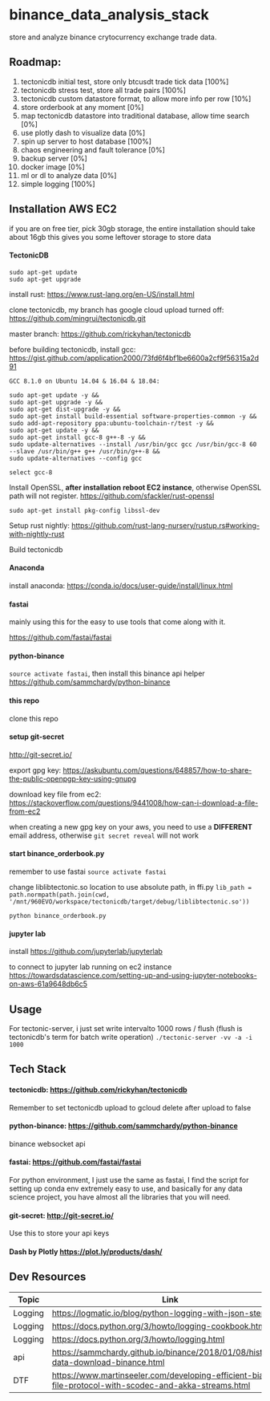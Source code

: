 # binance_data_analysis_stack
store and analyze binance crytocurrency exchange trade data.

## Roadmap:
1. tectonicdb initial test, store only btcusdt trade tick data [100%]
2. tectonicdb stress test, store all trade pairs [100%]
3. tectonicdb custom datastore format, to allow more info per row [10%]
4. store orderbook at any moment [0%]
5. map tectonicdb datastore into traditional database, allow time search [0%]
6. use plotly dash to visualize data [0%]
7. spin up server to host database [100%]
8. chaos engineering and fault tolerance [0%]
9. backup server [0%]
10. docker image [0%]
11. ml or dl to analyze data [0%]
12. simple logging [100%]

## Installation AWS EC2
if you are on free tier, pick 30gb storage, the entire installation should take about 16gb
this gives you some leftover storage to store data
#### TectonicDB
```
sudo apt-get update
sudo apt-get upgrade
```
install rust: 
https://www.rust-lang.org/en-US/install.html

clone tectonicdb, my branch has google cloud upload turned off: 
https://github.com/mingrui/tectonicdb.git

master branch: https://github.com/rickyhan/tectonicdb

before building tectonicdb, install gcc: 
https://gist.github.com/application2000/73fd6f4bf1be6600a2cf9f56315a2d91
```
GCC 8.1.0 on Ubuntu 14.04 & 16.04 & 18.04:

sudo apt-get update -y && 
sudo apt-get upgrade -y && 
sudo apt-get dist-upgrade -y && 
sudo apt-get install build-essential software-properties-common -y && 
sudo add-apt-repository ppa:ubuntu-toolchain-r/test -y && 
sudo apt-get update -y && 
sudo apt-get install gcc-8 g++-8 -y && 
sudo update-alternatives --install /usr/bin/gcc gcc /usr/bin/gcc-8 60 --slave /usr/bin/g++ g++ /usr/bin/g++-8 && 
sudo update-alternatives --config gcc

select gcc-8
```

Install OpenSSL, **after installation reboot EC2 instance**, otherwise OpenSSL path will not register.
https://github.com/sfackler/rust-openssl
```
sudo apt-get install pkg-config libssl-dev
```

Setup rust nightly: https://github.com/rust-lang-nursery/rustup.rs#working-with-nightly-rust

Build tectonicdb

#### Anaconda
install anaconda: https://conda.io/docs/user-guide/install/linux.html

#### fastai
mainly using this for the easy to use tools that come along with it.

https://github.com/fastai/fastai

#### python-binance
`source activate fastai`, then install this binance api helper
https://github.com/sammchardy/python-binance

#### this repo
clone this repo

#### setup git-secret
http://git-secret.io/

export gpg key: https://askubuntu.com/questions/648857/how-to-share-the-public-openpgp-key-using-gnupg

download key file from ec2: https://stackoverflow.com/questions/9441008/how-can-i-download-a-file-from-ec2

when creating a new gpg key on your aws, you need to use a **DIFFERENT** email address, otherwise `git secret reveal` will not work

#### start binance_orderbook.py
remember to use fastai
`source activate fastai`

change liblibtectonic.so location to use absolute path, in ffi.py
`lib_path = path.normpath(path.join(cwd, '/mnt/960EVO/workspace/tectonicdb/target/debug/liblibtectonic.so'))`

`python binance_orderbook.py`

#### jupyter lab
install
https://github.com/jupyterlab/jupyterlab

to connect to jupyter lab running on ec2 instance
https://towardsdatascience.com/setting-up-and-using-jupyter-notebooks-on-aws-61a9648db6c5

## Usage

For tectonic-server, i just set write intervalto 1000 rows / flush
(flush is tectonicdb's term for batch write operation)
`./tectonic-server -vv -a -i 1000`



## Tech Stack

#### tectonicdb: https://github.com/rickyhan/tectonicdb
Remember to set tectonicdb upload to gcloud delete after upload to false

#### python-binance: https://github.com/sammchardy/python-binance
binance websocket api

#### fastai: https://github.com/fastai/fastai
For python environment, I just use the same as fastai, I find the script for setting up conda env extremely easy to use, and basically for any data science project, you have almost all the libraries that you will need.

#### git-secret: http://git-secret.io/
Use this to store your api keys

#### Dash by Plotly https://plot.ly/products/dash/

## Dev Resources

| Topic | Link |
| ----- | ----- |
| Logging | https://logmatic.io/blog/python-logging-with-json-steroids/ |
| Logging | https://docs.python.org/3/howto/logging-cookbook.html |
| Logging | https://docs.python.org/3/howto/logging.html |
| api | https://sammchardy.github.io/binance/2018/01/08/historical-data-download-binance.html |
| DTF | https://www.martinseeler.com/developing-efficient-bianry-file-protocol-with-scodec-and-akka-streams.html |
